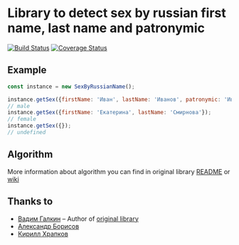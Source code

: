 # Library to detect sex by russian first name, last name and patronymic

[![Build Status](https://travis-ci.com/arnidan/sex-by-russian-name.svg?branch=master)](https://travis-ci.com/arnidan/sex-by-russian-name)
[![Coverage Status](https://coveralls.io/repos/github/arnidan/sex-by-russian-name/badge.svg?branch=master)](https://coveralls.io/github/arnidan/sex-by-russian-name?branch=master)

## Example

```js
const instance = new SexByRussianName();

instance.getSex({firstName: 'Иван', lastName: 'Иванов', patronymic: 'Иванович'});
// male
instance.getSex({firstName: 'Екатерина', lastName: 'Смирнова'});
// female
instance.getSex({});
// undefined
```

## Algorithm

More information about algorithm you can find in original library [README](https://github.com/vadimiztveri/sex_by_russian_name/blob/master/README.md#%D0%BA%D0%B0%D0%BA-%D1%8D%D1%82%D0%BE-%D1%80%D0%B0%D0%B1%D0%BE%D1%82%D0%B0%D0%B5%D1%82) or [wiki](https://github.com/vadimiztveri/sex_by_russian_name/wiki)

## Thanks to

* [Вадим Галкин](https://github.com/vadimiztveri/) – Author of [original library](https://github.com/vadimiztveri/sex_by_russian_name)
* [Александр Борисов](https://github.com/aishek)
* [Кирилл Храпков](https://github.com/cubbiu)
